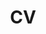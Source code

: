 ---
layout: page
title: CV
nav: true
nav_order: 2
dropdown: true
children: 
    - title: CV español
      permalink: /cv_spanish/
    - title: divider
    - title: CV english
      permalink: /cv_english/
---